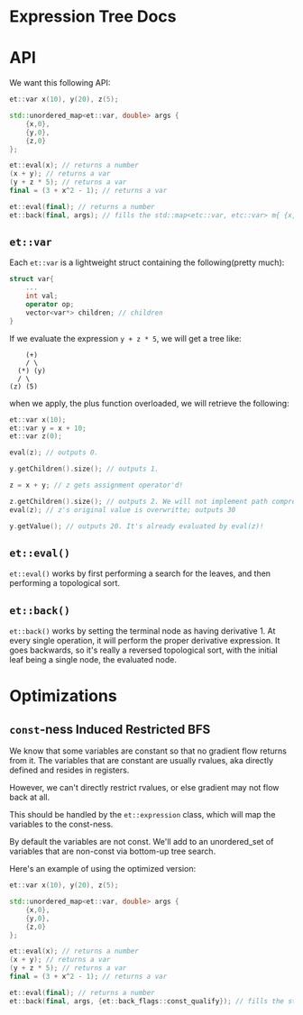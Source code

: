 # Expression Tree Docs

# API
We want this following API:

```c++
et::var x(10), y(20), z(5);

std::unordered_map<et::var, double> args {
    {x,0},
    {y,0},
    {z,0}
};

et::eval(x); // returns a number
(x + y); // returns a var
(y + z * 5); // returns a var
final = (3 + x^2 - 1); // returns a var

et::eval(final); // returns a number
et::back(final, args); // fills the std::map<etc::var, etc::var> m{ {x, dx}, {y, dy}, {z, dz} };
```

## `et::var`

Each `et::var` is a lightweight struct containing the following(pretty much):

```c++
struct var{
    ...
    int val;
    operator op;
    vector<var*> children; // children
}
```

If we evaluate the expression `y + z * 5`, we will get a tree like:

```
    (+)
    / \
  (*) (y)
  / \
(z) (5)
```

when we apply, the plus function overloaded, we will retrieve the following:

```c++
et::var x(10);
et::var y = x + 10;
et::var z(0); 

eval(z); // outputs 0. 

y.getChildren().size(); // outputs 1. 

z = x + y; // z gets assignment operator'd! 

z.getChildren().size(); // outputs 2. We will not implement path compression.
eval(z); // z's original value is overwritte; outputs 30

y.getValue(); // outputs 20. It's already evaluated by eval(z)!
```

## `et::eval()`

`et::eval()` works by first performing a search for the leaves, and then performing a topological sort.

## `et::back()`

`et::back()` works by setting the terminal node as having derivative 1. At every single operation, it will perform the proper derivative expression. It goes backwards, so it's really a reversed topological sort, with the initial leaf being a single node, the evaluated node.

# Optimizations

## `const`-ness Induced Restricted BFS

We know that some variables are constant so that no gradient flow returns from it. 
The variables that are constant are usually rvalues, aka directly defined and resides in registers.

However, we can't directly restrict rvalues, or else gradient may not flow back at all.

This should be handled by the `et::expression` class, which will map the variables to the const-ness.

By default the variables are not const. 
We'll add to an unordered_set of variables that are non-const via bottom-up tree search.

Here's an example of using the optimized version:

```c++
et::var x(10), y(20), z(5);

std::unordered_map<et::var, double> args {
    {x,0},
    {y,0},
    {z,0}
};

et::eval(x); // returns a number
(x + y); // returns a var
(y + z * 5); // returns a var
final = (3 + x^2 - 1); // returns a var

et::eval(final); // returns a number
et::back(final, args, {et::back_flags::const_qualify}); // fills the std::map<etc::var, etc::var> m{ {x, dx}, {y, dy}, {z, dz} };
```
